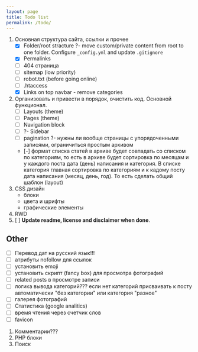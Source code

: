 ```yaml
---
layout: page
title: Todo list
permalink: /todo/
---
```


1. Основная структура сайта, ссылки и прочее
    - [x] Folder/root stracture ?- move custom/private content from root to one folder. Configure `_config.yml` and update `.gitignore`
    - [x] Permalinks
    - [ ] 404 страница
    - [ ] sitemap (low priority)
    - [ ] robot.txt (before going online)
    - [ ] .htaccess
    - [x] Links on top navbar - remove categories
2. Организовать и привести в порядок, очистить код. Основной функционал.
    - [ ] Layouts (theme)
    - [ ] Pages (theme)
    - [ ] Navigation block
    - [ ] ?- Sidebar
    - [ ] pagination ?- нужны ли вообще страницы с упорядоченными записями, ограничиться простым архивом
    - [-] формат списка статей в архиве будет совпадать со списком по категориям, то есть в архиве будет сортировка по месяцам и у каждого поста дата (день) написания и категория. В списке категория главная сортировка по категориям и к кадому посту дата написания (месяц, день, год). То есть сделать общий шаблон (layout)
3. CSS дизайн
    - блоки
    - цвета и шрифты
    - графические элементы
4. RWD
5. [ ] **Update readme, license and disclaimer when done**.

## Other ##
- [ ] Перевод дат на русский язык!!!
- [ ] атрибуты nofollow для ссылок
- [ ] установить emoji
- [ ] установить скрипт (fancy box) для просмотра фотографий
- [ ] related posts в просмотре записи
- [ ] логика вывода категорий??? если нет категорий присваивать к посту автоматически "без категории" или категория "разное"
- [ ] галерея фотографий
- [ ] Статистика (google analitics)
- [ ] время чтения через счетчик слов
- [ ] favicon

1. Комментарии???
2. PHP блоки
3. Поиск
